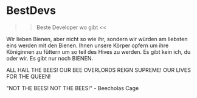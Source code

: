 # BestDevs
>> Beste Developer wo gibt <<

Wir lieben Bienen, aber nicht so wie ihr, sondern wir würden am liebsten eins werden mit den Bienen.
Ihnen unsere Körper opfern um ihre Königinnen zu füttern um so teil des Hives zu werden.
Es gibt kein ich, du oder wir. Es gibt nur noch BIENEN.

ALL HAIL THE BEES!
OUR BEE OVERLORDS REIGN SUPREME!
OUR LIVES FOR THE QUEEN!


"NOT THE BEES! NOT THE BEES!" - Beecholas Cage

